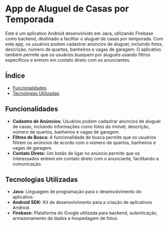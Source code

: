 # App de Aluguel de Casas por Temporada

Este é um aplicativo Android desenvolvido em Java, utilizando Firebase como backend, destinado a facilitar o aluguel de casas por temporada. Com este app, os usuários podem cadastrar anúncios de aluguel, incluindo fotos, descrição, número de quartos, banheiros e vagas de garagem. O aplicativo também permite que os usuários busquem por aluguéis usando filtros específicos e entrem em contato direto com os anunciantes.

## Índice
- [Funcionalidades](#funcionalidades)
- [Tecnologias Utilizadas](#tecnologias-utilizadas)

## Funcionalidades

- **Cadastro de Anúncios:** Usuários podem cadastrar anúncios de aluguel de casas, incluindo informações como fotos do imóvel, descrição, número de quartos, banheiros e vagas de garagem.
- **Filtros de Busca:** A funcionalidade de busca permite que os usuários filtrem os anúncios de acordo com o número de quartos, banheiros e vagas de garagem.
- **Contato Direto:** Um botão de ligar no anúncio permite que os interessados entrem em contato direto com o anunciante, facilitando a comunicação.

## Tecnologias Utilizadas

- **Java:** Linguagem de programação para o desenvolvimento do aplicativo.
- **Android SDK:** Kit de desenvolvimento para a criação de aplicativos Android.
- **Firebase:** Plataforma do Google utilizada para backend, autenticação, armazenamento de dados e hospedagem de fotos.
